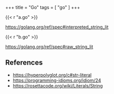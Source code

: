 +++
title = "Go"
tags = [ "go" ]
+++

{{< r "a.go" >}}

<https://golang.org/ref/spec#interpreted_string_lit>

{{< r "b.go" >}}

<https://golang.org/ref/spec#raw_string_lit>

## References

- <https://hyperpolyglot.org/c#str-literal>
- <https://programming-idioms.org/idiom/24>
- <https://rosettacode.org/wiki/Literals/String>
